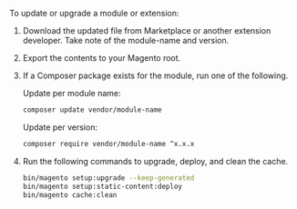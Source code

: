 To update or upgrade a module or extension:

1. Download the updated file from Marketplace or another extension developer. Take note of the module-name and version.

1. Export the contents to your Magento root.

1. If a Composer package exists for the module, run one of the following.

   Update per module name:

   ```bash
   composer update vendor/module-name
   ```

   Update per version:

   ```bash
   composer require vendor/module-name ^x.x.x
   ```

1. Run the following commands to upgrade, deploy, and clean the cache.

   ```bash
   bin/magento setup:upgrade --keep-generated
   bin/magento setup:static-content:deploy
   bin/magento cache:clean
   ```
